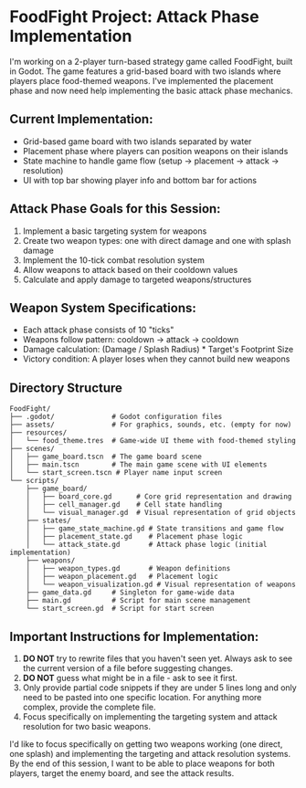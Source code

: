 # FoodFight Project: Attack Phase Implementation

I'm working on a 2-player turn-based strategy game called FoodFight, built in Godot. The game features a grid-based board with two islands where players place food-themed weapons. I've implemented the placement phase and now need help implementing the basic attack phase mechanics.

## Current Implementation:
- Grid-based game board with two islands separated by water
- Placement phase where players can position weapons on their islands
- State machine to handle game flow (setup → placement → attack → resolution)
- UI with top bar showing player info and bottom bar for actions

## Attack Phase Goals for this Session:
1. Implement a basic targeting system for weapons
2. Create two weapon types: one with direct damage and one with splash damage
3. Implement the 10-tick combat resolution system
4. Allow weapons to attack based on their cooldown values
5. Calculate and apply damage to targeted weapons/structures

## Weapon System Specifications:
- Each attack phase consists of 10 "ticks"
- Weapons follow pattern: cooldown → attack → cooldown
- Damage calculation: (Damage / Splash Radius) * Target's Footprint Size
- Victory condition: A player loses when they cannot build new weapons

## Directory Structure

```
FoodFight/
├── .godot/              # Godot configuration files
├── assets/              # For graphics, sounds, etc. (empty for now)
├── resources/           
│   └── food_theme.tres  # Game-wide UI theme with food-themed styling
├── scenes/ 
│   ├── game_board.tscn  # The game board scene
│   ├── main.tscn        # The main game scene with UI elements
│   └── start_screen.tscn # Player name input screen
└── scripts/
    ├── game_board/
    │   ├── board_core.gd      # Core grid representation and drawing
    │   ├── cell_manager.gd    # Cell state handling
    │   └── visual_manager.gd  # Visual representation of grid objects
    ├── states/
    │   ├── game_state_machine.gd # State transitions and game flow
    │   ├── placement_state.gd    # Placement phase logic
    │   └── attack_state.gd       # Attack phase logic (initial implementation)
    ├── weapons/
    │   ├── weapon_types.gd       # Weapon definitions
    │   ├── weapon_placement.gd   # Placement logic
    │   └── weapon_visualization.gd # Visual representation of weapons
    ├── game_data.gd     # Singleton for game-wide data
    ├── main.gd          # Script for main scene management
    └── start_screen.gd  # Script for start screen
```

## Important Instructions for Implementation:
1. **DO NOT** try to rewrite files that you haven't seen yet. Always ask to see the current version of a file before suggesting changes.
2. **DO NOT** guess what might be in a file - ask to see it first.
3. Only provide partial code snippets if they are under 5 lines long and only need to be pasted into one specific location. For anything more complex, provide the complete file.
4. Focus specifically on implementing the targeting system and attack resolution for two basic weapons.

I'd like to focus specifically on getting two weapons working (one direct, one splash) and implementing the targeting and attack resolution systems. By the end of this session, I want to be able to place weapons for both players, target the enemy board, and see the attack results.